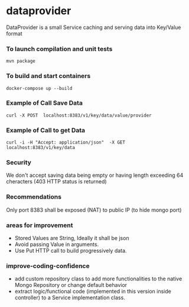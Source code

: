# dataprovider
DataProvider is a small Service caching and serving data into Key/Value format


### To launch compilation and unit tests
```
mvn package
```

### To build and start containers
```
docker-compose up --build
```

### Example of Call Save Data
```
curl -X POST  localhost:8383/v1/key/data/value/provider
```

### Example of Call to get Data
```
curl -i -H "Accept: application/json"  -X GET localhost:8383/v1/key/data
```

### Security
We don't accept saving data being empty or having length exceeding 64 cheracters (403 HTTP status is returned)

### Recommendations
Only port 8383 shall be exposed (NAT) to public IP (to hide mongo port)

### areas for improvement
- Stored Values are String, Ideally it shall be json
- Avoid passing Value in arguments.
- Use Put HTTP call to build progressively data.

### improve-coding-confidence
- add custom repository class to add more functionalities to the native Mongo Repository or change default behavior
- extract logic/functional code (implemented in this version inside controller) to a Service implementation class.
